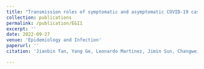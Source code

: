 ```yaml
---
title: "Transmission roles of symptomatic and asymptomatic COVID-19 cases: a modeling study [DOI](https://doi.org/10.1017/S0950268822001467)"
collection: publications
permalink: /publication/E&I1
excerpt: ''
date: 2022-09-27
venue: 'Epidemiology and Infection'
paperurl: ''
citation: 'Jianbin Tan, Yang Ge, Leonardo Martinez, Jimin Sun, Changwei Li, Adrianna Westbrook, Enfu Chen, Jinren Pan, Yang Li, Wei Cheng, Feng Ling, Zhiping Chen, Ye Shen, and Hui Huang (2022), Transmission roles of symptomatic and asymptomatic COVID-19 cases: a modeling study, $\textit{Epidemiology and Infection}$, 150, E171.'

---
```


